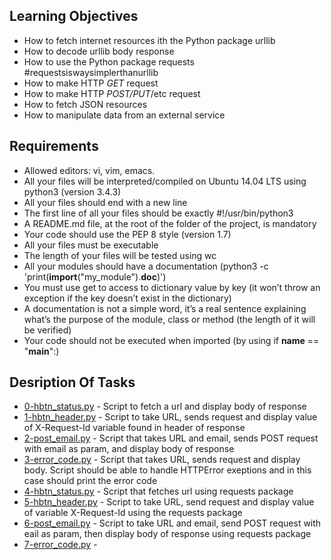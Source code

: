 ## Learning Objectives
- How to fetch internet resources ith the Python package urllib
- How to decode urllib body response
- How to use the Python package requests #requestsiswaysimplerthanurllib
- How to make HTTP *GET* request
- How to make HTTP *POST/PUT*/etc request
- How to fetch JSON resources
- How to manipulate data from an external service

## Requirements
- Allowed editors: vi, vim, emacs.
- All your files will be interpreted/compiled on Ubuntu 14.04 LTS using python3 (version 3.4.3)
- All your files should end with a new line
- The first line of all your files should be exactly #!/usr/bin/python3
- A README.md file, at the root of the folder of the project, is mandatory
- Your code should use the PEP 8 style (version 1.7)
- All your files must be executable
- The length of your files will be tested using wc
- All your modules should have a documentation (python3 -c 'print(__import__("my_module").__doc__)')
- You must use get to access to dictionary value by key (it won’t throw an exception if the key doesn’t exist in the dictionary)
- A documentation is not a simple word, it’s a real sentence explaining what’s the purpose of the module, class or method (the length of it will be verified)
- Your code should not be executed when imported (by using if __name__ == "__main__":)

## Desription Of Tasks
- [0-hbtn_status.py](https://github.com/ephraimm-zm/alu-higher_level_programming/blob/main/python-network_1/0-hbtn_status.py) - Script to fetch a url and display body of response
- [1-hbtn_header.py](https://github.com/ephraimm-zm/alu-higher_level_programming/blob/main/python-network_1/1-hbtn_header.py) - Script to take URL, sends request and display value of X-Request-Id variable found in header of response
- [2-post_email.py](https://github.com/ephraimm-zm/alu-higher_level_programming/blob/main/python-network_1/2-post_email.py) - Script that takes URL and email, sends POST request with email as param, and display body of response
- [3-error_code.py](https://github.com/ephraimm-zm/alu-higher_level_programming/blob/main/python-network_1/3-error_code.py) - Script that takes URL, sends request and display body. Script should be able to handle HTTPError exeptions and in this case should print the error code
- [4-hbtn_status.py](https://github.com/ephraimm-zm/alu-higher_level_programming/blob/main/python-network_1/4-hbtn_status.py) - Script that fetches url using requests package
- [5-hbtn_header.py](https://github.com/ephraimm-zm/alu-higher_level_programming/blob/main/python-network_1/5-hbtn_header.py) - Script to take URL, send request and display value of variable X-Request-Id using the requests package
- [6-post_email.py](https://github.com/ephraimm-zm/alu-higher_level_programming/blob/main/python-network_1/6-post_email.py) - Script to take URL and email, send POST request with eail as param, then display body of response using requests package
- [7-error_code.py](https://github.com/ephraimm-zm/alu-higher_level_programming/blob/main/python-network_1/7-error_code.py) - 
